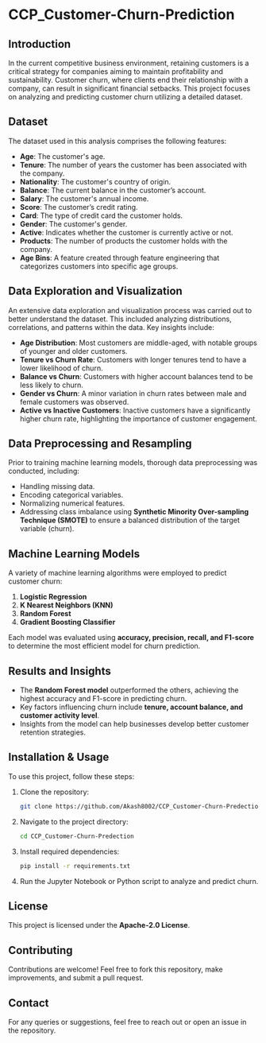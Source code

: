 # CCP_Customer-Churn-Prediction

## Introduction
In the current competitive business environment, retaining customers is a critical strategy for companies aiming to maintain profitability and sustainability. Customer churn, where clients end their relationship with a company, can result in significant financial setbacks. This project focuses on analyzing and predicting customer churn utilizing a detailed dataset.

## Dataset
The dataset used in this analysis comprises the following features:
- **Age**: The customer's age.
- **Tenure**: The number of years the customer has been associated with the company.
- **Nationality**: The customer's country of origin.
- **Balance**: The current balance in the customer’s account.
- **Salary**: The customer's annual income.
- **Score**: The customer’s credit rating.
- **Card**: The type of credit card the customer holds.
- **Gender**: The customer's gender.
- **Active**: Indicates whether the customer is currently active or not.
- **Products**: The number of products the customer holds with the company.
- **Age Bins**: A feature created through feature engineering that categorizes customers into specific age groups.

## Data Exploration and Visualization
An extensive data exploration and visualization process was carried out to better understand the dataset. This included analyzing distributions, correlations, and patterns within the data. Key insights include:
- **Age Distribution**: Most customers are middle-aged, with notable groups of younger and older customers.
- **Tenure vs Churn Rate**: Customers with longer tenures tend to have a lower likelihood of churn.
- **Balance vs Churn**: Customers with higher account balances tend to be less likely to churn.
- **Gender vs Churn**: A minor variation in churn rates between male and female customers was observed.
- **Active vs Inactive Customers**: Inactive customers have a significantly higher churn rate, highlighting the importance of customer engagement.

## Data Preprocessing and Resampling
Prior to training machine learning models, thorough data preprocessing was conducted, including:
- Handling missing data.
- Encoding categorical variables.
- Normalizing numerical features.
- Addressing class imbalance using **Synthetic Minority Over-sampling Technique (SMOTE)** to ensure a balanced distribution of the target variable (churn).

## Machine Learning Models
A variety of machine learning algorithms were employed to predict customer churn:
1. **Logistic Regression**
2. **K Nearest Neighbors (KNN)**
3. **Random Forest**
4. **Gradient Boosting Classifier**

Each model was evaluated using **accuracy, precision, recall, and F1-score** to determine the most efficient model for churn prediction.

## Results and Insights
- The **Random Forest model** outperformed the others, achieving the highest accuracy and F1-score in predicting churn.
- Key factors influencing churn include **tenure, account balance, and customer activity level**.
- Insights from the model can help businesses develop better customer retention strategies.

## Installation & Usage
To use this project, follow these steps:
1. Clone the repository:
   ```sh
   git clone https://github.com/Akash8002/CCP_Customer-Churn-Predection.git
   ```
2. Navigate to the project directory:
   ```sh
   cd CCP_Customer-Churn-Predection
   ```
3. Install required dependencies:
   ```sh
   pip install -r requirements.txt
   ```
4. Run the Jupyter Notebook or Python script to analyze and predict churn.

## License
This project is licensed under the **Apache-2.0 License**.

## Contributing
Contributions are welcome! Feel free to fork this repository, make improvements, and submit a pull request.

## Contact
For any queries or suggestions, feel free to reach out or open an issue in the repository.
